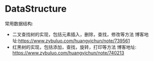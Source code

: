 # DataStructure
常用数据结构:

 - 二叉查找树的实现，包括元素插入，删除，查找，修改等方法
 博客地址:https://www.zybuluo.com/huangyichun/note/739561
 - 红黑树的实现，包括添加，查找，旋转，打印等方法
 博客地址: https://www.zybuluo.com/huangyichun/note/740213

